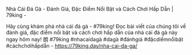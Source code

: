 Nhà Cái Đá Gà - Đánh Giá, Đặc Điểm Nổi Bật và Cách Chơi Hấp Dẫn | 79king - 

Hãy cùng khám phá nhà cái đá gà - #79king! Đọc bài viết của chúng tôi về đánh giá, đặc điểm nổi bật và cách chơi hấp dẫn của nhà cái đá gà này ngay hôm nay! 朗 #79king #nhacaidagà #dagà #đánhgiá #đặcdiểmnổibật #cáchchơihấpdẫn - https://79king.day/nha-cai-da-ga/
